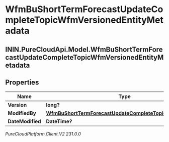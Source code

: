 # WfmBuShortTermForecastUpdateCompleteTopicWfmVersionedEntityMetadata

## ININ.PureCloudApi.Model.WfmBuShortTermForecastUpdateCompleteTopicWfmVersionedEntityMetadata

## Properties

|Name | Type | Description | Notes|
|------------ | ------------- | ------------- | -------------|
| **Version** | **long?** |  | [optional] |
| **ModifiedBy** | [**WfmBuShortTermForecastUpdateCompleteTopicUserReference**](WfmBuShortTermForecastUpdateCompleteTopicUserReference) |  | [optional] |
| **DateModified** | **DateTime?** |  | [optional] |



_PureCloudPlatform.Client.V2 231.0.0_
